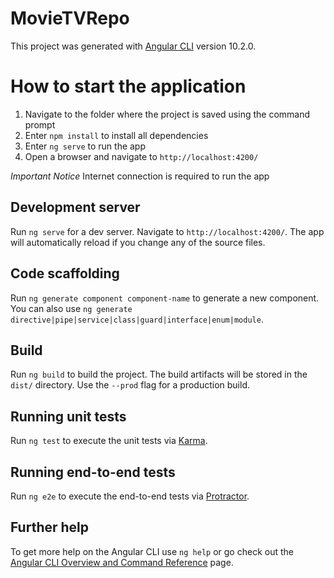 # MovieTVRepo

This project was generated with [Angular CLI](https://github.com/angular/angular-cli) version 10.2.0.

# How to start the application

1. Navigate to the folder where the project is saved using the command prompt
2. Enter `npm install` to install all dependencies
3. Enter `ng serve` to run the app 
4. Open a browser and navigate to `http://localhost:4200/`

*Important Notice* Internet connection is required to run the app

## Development server

Run `ng serve` for a dev server. Navigate to `http://localhost:4200/`. The app will automatically reload if you change any of the source files.

## Code scaffolding

Run `ng generate component component-name` to generate a new component. You can also use `ng generate directive|pipe|service|class|guard|interface|enum|module`.

## Build

Run `ng build` to build the project. The build artifacts will be stored in the `dist/` directory. Use the `--prod` flag for a production build.

## Running unit tests

Run `ng test` to execute the unit tests via [Karma](https://karma-runner.github.io).

## Running end-to-end tests

Run `ng e2e` to execute the end-to-end tests via [Protractor](http://www.protractortest.org/).

## Further help

To get more help on the Angular CLI use `ng help` or go check out the [Angular CLI Overview and Command Reference](https://angular.io/cli) page.


